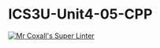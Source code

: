 # ICS3U-Unit4-05-CPP

[![Mr Coxall's Super Linter](https://github.com/Evgeny-Vovk/ICS3U-Unit4-05-CPP/workflows/Mr%20Coxall's%20Super%20Linter/badge.svg)](https://github.com/Evgeny-Vovk/ICS3U-Unit4-05-CPP/actions)
